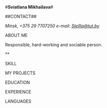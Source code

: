 #**Sviatlana Mikhailava**#


##CONTACT##


*Minsk,
+375 29 7707250
e-mail: Stellla@tut.by*

ABOUT ME

Responsible, hard-working and sociable person.

**

SKILL

MY PROJECTS

EDUCATION

EXPERIENCE

LANGUAGES